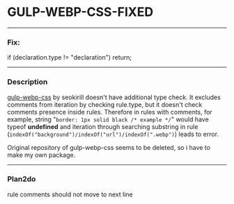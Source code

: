 ﻿# GULP-WEBP-CSS-FIXED

---

### Fix:

if (declaration.type != "declaration") return;

---

### Description

[gulp-webp-css](https://www.npmjs.com/package/gulp-webp-css) by seokirill doesn't have additional type check. It excludes comments from iteration by checking rule.type, but it doesn't check comments presence inside rules. Therefore in rules with comments, for example, string "`border: 1px solid black /* example */`" would have typeof **undefined** and iteration through searching substring in rule (`indexOf("background")/indexOf("url")/indexOf(".webp")`) leads to error.

Original repository of gulp-webp-css seems to be deleted, so i have to make my own package.

---

### Plan2do
rule comments should not move to next line
